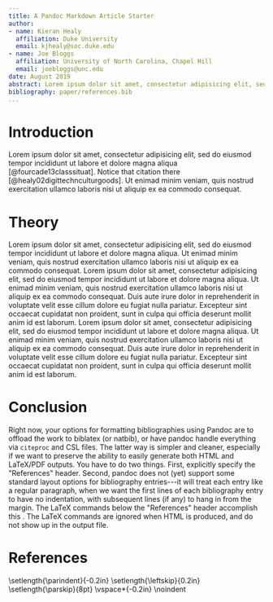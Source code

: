 ```yaml
---
title: A Pandoc Markdown Article Starter
author:
- name: Kieran Healy
  affiliation: Duke University
  email: kjhealy@soc.duke.edu
- name: Joe Bloggs
  affiliation: University of North Carolina, Chapel Hill
  email: joebloggs@unc.edu
date: August 2019
abstract: Lorem ipsum dolor sit amet, consectetur adipisicing elit, sed do eiusmod tempor incididunt ut labore et dolore magna aliqua. Ut enimad minim veniam, quis nostrud exercitation ullamco laboris nisi ut aliquip ex ea commodo consequat. Duis aute irure dolor in reprehenderit in voluptate velit esse cillum dolore eu fugiat nulla pariatur. Excepteur sint occaecat cupidatat non proident, sunt in culpa qui officia deserunt mollit anim id est laborum.
bibliography: paper/references.bib
...
```



# Introduction
Lorem ipsum dolor sit amet, consectetur adipisicing elit, sed do eiusmod tempor incididunt ut labore et dolore magna aliqua [@fourcade13classsituat]. Notice that citation there [@healy02digittechnculturgoods]. Ut enimad minim veniam, quis nostrud exercitation ullamco laboris nisi ut aliquip ex ea commodo consequat. 

# Theory
Lorem ipsum dolor sit amet, consectetur adipisicing elit, sed do eiusmod tempor incididunt ut labore et dolore magna aliqua. Ut enimad minim veniam, quis nostrud exercitation ullamco laboris nisi ut aliquip ex ea commodo consequat. Lorem ipsum dolor sit amet, consectetur adipisicing elit, sed do eiusmod tempor incididunt ut labore et dolore magna aliqua. Ut enimad minim veniam, quis nostrud exercitation ullamco laboris nisi ut aliquip ex ea commodo consequat. Duis aute irure dolor in reprehenderit in voluptate velit esse cillum dolore eu fugiat nulla pariatur. Excepteur sint occaecat cupidatat non proident, sunt in culpa qui officia deserunt mollit anim id est laborum. Lorem ipsum dolor sit amet, consectetur adipisicing elit, sed do eiusmod tempor incididunt ut labore et dolore magna aliqua. Ut enimad minim veniam, quis nostrud exercitation ullamco laboris nisi ut aliquip ex ea commodo consequat. Duis aute irure dolor in reprehenderit in voluptate velit esse cillum dolore eu fugiat nulla pariatur. Excepteur sint occaecat cupidatat non proident, sunt in culpa qui officia deserunt mollit anim id est laborum.

# Conclusion
Right now, your options for formatting bibliographies using Pandoc are to offload the work to biblatex (or natbib), or have pandoc handle everything via `citeproc` and CSL files. The latter way is simpler and cleaner, especially if we want to preserve the ability to easily generate both HTML and LaTeX/PDF outputs. You have to do two things. First, explicitly specify the "References" header. Second, pandoc does not (yet) support some standard layout options for bibliography entries---it will treat each entry like a regular paragraph, when we want the first lines of each bibliography entry to have no indentation, with subsequent lines (if any) to hang in from the margin. The LaTeX commands below the "References" header accomplish this . The LaTeX commands are ignored when HTML is produced, and do not show up in the output file.

# References
\setlength{\parindent}{-0.2in}
\setlength{\leftskip}{0.2in}
\setlength{\parskip}{8pt}
\vspace*{-0.2in}
\noindent
